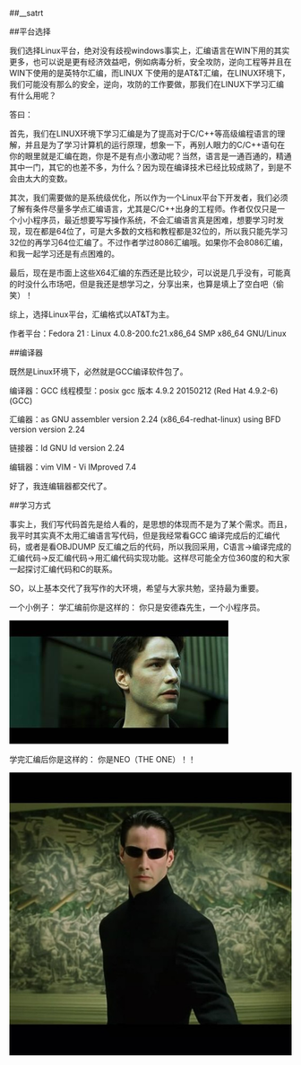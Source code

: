 ##__satrt

##平台选择

我们选择Linux平台，绝对没有歧视windows事实上，汇编语言在WIN下用的其实更多，也可以说是更有经济效益吧，例如病毒分析，安全攻防，逆向工程等并且在WIN下使用的是英特尔汇编，而LINUX 下使用的是AT&T汇编，在LINUX环境下，我们可能没有那么的安全，逆向，攻防的工作要做，那我们在LINUX下学习汇编有什么用呢？

答曰：

首先，我们在LINUX环境下学习汇编是为了提高对于C/C++等高级编程语言的理解，并且是为了学习计算机的运行原理，想象一下，再别人眼力的C/C++语句在你的眼里就是汇编在跑，你是不是有点小激动呢？当然，语言是一通百通的，精通其中一门，其它的也差不多，为什么？因为现在编译技术已经比较成熟了，到是不会由太大的变数。

其次，我们需要做的是系统级优化，所以作为一个Linux平台下开发者，我们必须了解有条件尽量多学点汇编语言，尤其是C/C++出身的工程师。作者仅仅只是一个小小程序员，最近想要写写操作系统，不会汇编语言真是困难，想要学习时发现，现在都是64位了，可是大多数的文档和教程都是32位的，所以我只能先学习32位的再学习64位汇编了。不过作者学过8086汇编哦。如果你不会8086汇编，和我一起学习还是有点困难的。

最后，现在是市面上这些X64汇编的东西还是比较少，可以说是几乎没有，可能真的时没什么市场吧，但是我还是想学习之，分享出来，也算是填上了空白吧（偷笑）！

综上，选择Linux平台，汇编格式以AT&T为主。

作者平台：Fedora 21 : Linux 4.0.8-200.fc21.x86_64  SMP  x86_64 GNU/Linux

##编译器

既然是Linux环境下，必然就是GCC编译软件包了。

编译器：GCC 线程模型：posix
gcc 版本 4.9.2 20150212 (Red Hat 4.9.2-6) (GCC) 


汇编器：as GNU assembler version 2.24 (x86_64-redhat-linux) using BFD version version 2.24


链接器：ld GNU ld version 2.24


编辑器：vim VIM - Vi IMproved 7.4 

好了，我连编辑器都交代了。

##学习方式

事实上，我们写代码首先是给人看的，是思想的体现而不是为了某个需求。而且，我平时其实真不太用汇编语言写代码，但是我经常看GCC 编译完成后的汇编代码，或者是看OBJDUMP 反汇编之后的代码，所以我回采用，C语言->编译完成的汇编代码->反汇编代码->用汇编代码实现功能。这样尽可能全方位360度的和大家一起探讨汇编代码和C的联系。

SO，以上基本交代了我写作的大环境，希望与大家共勉，坚持最为重要。


一个小例子：
学汇编前你是这样的：
你只是安德森先生，一个小程序员。

![andesen](./pictures/andson.jpg)



学完汇编后你是这样的：
你是NEO（THE ONE）！！

![neo](./pictures/neo.jpg)

